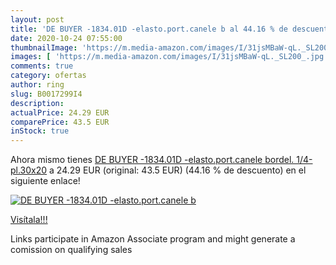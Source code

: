 ```yaml
---
layout: post
title: 'DE BUYER -1834.01D -elasto.port.canele b al 44.16 % de descuento'
date: 2020-10-24 07:55:00
thumbnailImage: 'https://m.media-amazon.com/images/I/31jsMBaW-qL._SL200_.jpg'
images: [ 'https://m.media-amazon.com/images/I/31jsMBaW-qL._SL200_.jpg' ]
comments: true
category: ofertas
author: ring
slug: B0017299I4
description:
actualPrice: 24.29 EUR
comparePrice: 43.5 EUR
inStock: true
---
```


Ahora mismo tienes [DE BUYER -1834.01D -elasto.port.canele bordel. 1/4-pl.30x20](https://www.amazon.fr/dp/B0017299I4/?tag=tolees0d-21) a 24.29 EUR (original: 43.5 EUR) (44.16 %  de descuento) en el siguiente enlace!

[![DE BUYER -1834.01D -elasto.port.canele b](https://m.media-amazon.com/images/I/31jsMBaW-qL._SL200_.jpg)](https://www.amazon.fr/dp/B0017299I4/?tag=tolees0d-21)

[Visítala!!!](https://www.amazon.fr/dp/B0017299I4/?tag=tolees0d-21)

Links participate in Amazon Associate program and might generate a comission on qualifying sales
